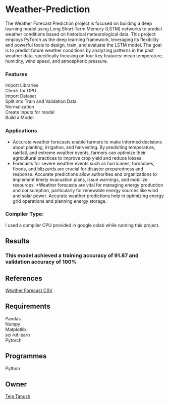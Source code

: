 # Weather-Prediction
The Weather Forecast Prediction project is focused on building a deep learning model using Long Short-Term Memory (LSTM) networks to predict weather conditions based on historical meteorological data. This project employs PyTorch as the deep learning framework, leveraging its flexibility and powerful tools to design, train, and evaluate the LSTM model. The goal is to predict future weather conditions by analyzing patterns in the past weather data, specifically focusing on four key features: mean temperature, humidity, wind speed, and atmospheric pressure.                                           
### Features
Import Libraries                                                                                       
Check for GPU                                                                                          
Import Dataset                                                                                         
Split into Train and Validation Data                                                                   
Normalization                                                                                          
Create Inputs for model                                                                                
Build a Model                                                                                         
### Applications 
* Accurate weather forecasts enable farmers to make informed decisions about planting, irrigation, 
  and harvesting. By predicting temperature, rainfall, and extreme weather events, farmers can 
  optimize their agricultural practices to improve crop yield and reduce losses.
* Forecasts for severe weather events such as hurricanes, tornadoes, floods, and blizzards are 
  crucial for disaster preparedness and response. Accurate predictions allow authorities and 
  organizations to implement timely evacuation plans, issue warnings, and mobilize resources.
*Weather forecasts are vital for managing energy production and consumption, particularly for 
 renewable energy sources like wind and solar power. Accurate weather predictions help in 
 optimizing energy grid operations and planning energy storage.
### Compiler Type:  
I used a compiler CPU provided in google colab while running this project.
## Results  
### This model achieved a training accuracy of 91.87 and validation accuracy of 100%
## References  
[Weather Forecast CSV](https://www.kaggle.com/datasets/sumanthvrao/daily-climate-time-series-data) 
## Requirements  
Pandas  
Numpy  
Matplotlib  
sci-kit learn                                                                                                                                                                                                               
Pytorch
## Programmes  
Python  
## Owner  
[Teja Tanush](https://github.com/tejatanush) 
